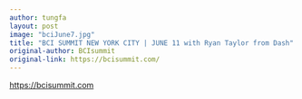 ```yaml
---
author: tungfa
layout: post
image: "bciJune7.jpg"
title: "BCI SUMMIT NEW YORK CITY | JUNE 11 with Ryan Taylor from Dash"
original-author: BCIsummit
original-link: https://bcisummit.com/
---
```




<https://bcisummit.com>

